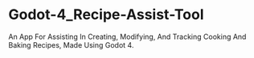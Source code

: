 # Godot-4_Recipe-Assist-Tool
An App For Assisting In Creating, Modifying, And Tracking Cooking And Baking Recipes, Made Using Godot 4.
